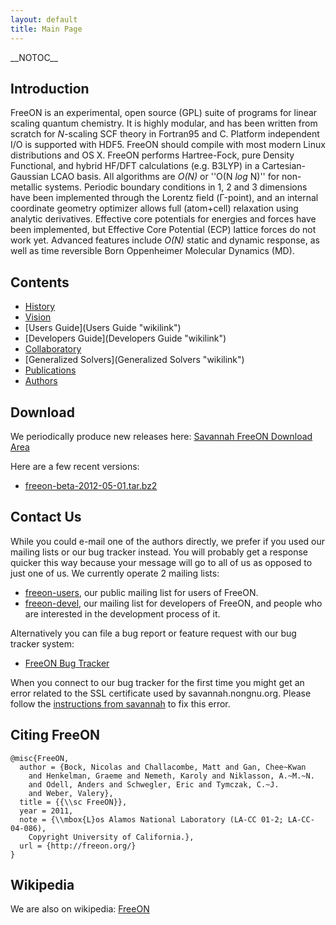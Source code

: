 ```yaml
---
layout: default
title: Main Page
---
```


\_\_NOTOC\_\_

Introduction
------------

FreeON is an experimental, open source (GPL) suite of programs for linear scaling quantum chemistry. It is highly modular, and has been written from scratch for *N*-scaling SCF theory in Fortran95 and C. Platform independent I/O is supported with HDF5. FreeON should compile with most modern Linux distributions and OS X. FreeON performs Hartree-Fock, pure Density Functional, and hybrid HF/DFT calculations (e.g. B3LYP) in a Cartesian-Gaussian LCAO basis. All algorithms are *O(N)* or ''O(N *log* N)'' for non-metallic systems. Periodic boundary conditions in 1, 2 and 3 dimensions have been implemented through the Lorentz field (Γ-point), and an internal coordinate geometry optimizer allows full (atom+cell) relaxation using analytic derivatives. Effective core potentials for energies and forces have been implemented, but Effective Core Potential (ECP) lattice forces do not work yet. Advanced features include *O(N)* static and dynamic response, as well as time reversible Born Oppenheimer Molecular Dynamics (MD).

Contents
--------

-   [History](History "wikilink")
-   [Vision](Vision "wikilink")
-   [Users Guide](Users Guide "wikilink")
-   [Developers Guide](Developers Guide "wikilink")
-   [Collaboratory](Collaboratory "wikilink")
-   [Generalized Solvers](Generalized Solvers "wikilink")
-   [Publications](Publications "wikilink")
-   [Authors](Authors "wikilink")

Download
--------

We periodically produce new releases here: [Savannah FreeON Download Area](http://savannah.nongnu.org/files/?group=freeon)

Here are a few recent versions:

-   [freeon-beta-2012-05-01.tar.bz2](http://download.savannah.gnu.org/releases/freeon/freeon-beta-2012-05-01.tar.bz2)

Contact Us
----------

While you could e-mail one of the authors directly, we prefer if you used our mailing lists or our bug tracker instead. You will probably get a response quicker this way because your message will go to all of us as opposed to just one of us. We currently operate 2 mailing lists:

-   [freeon-users](http://lists.nongnu.org/mailman/listinfo/freeon-users), our public mailing list for users of FreeON.
-   [freeon-devel](http://lists.nongnu.org/mailman/listinfo/freeon-devel), our mailing list for developers of FreeON, and people who are interested in the development process of it.

Alternatively you can file a bug report or feature request with our bug tracker system:

-   [FreeON Bug Tracker](https://savannah.nongnu.org/bugs/?group=freeon)

When you connect to our bug tracker for the first time you might get an error related to the SSL certificate used by savannah.nongnu.org. Please follow the [instructions from savannah](http://savannah.nongnu.org/tls/tutorial/) to fix this error.

Citing FreeON
-------------

    @misc{FreeON,
      author = {Bock, Nicolas and Challacombe, Matt and Gan, Chee~Kwan
        and Henkelman, Graeme and Nemeth, Karoly and Niklasson, A.~M.~N.
        and Odell, Anders and Schwegler, Eric and Tymczak, C.~J.
        and Weber, Valery},
      title = {{\\sc FreeON}},
      year = 2011,
      note = {\\mbox{L}os Alamos National Laboratory (LA-CC 01-2; LA-CC-04-086),
        Copyright University of California.},
      url = {http://freeon.org/}
    }

Wikipedia
---------

We are also on wikipedia: [FreeON](http://en.wikipedia.org/wiki/FreeON)
